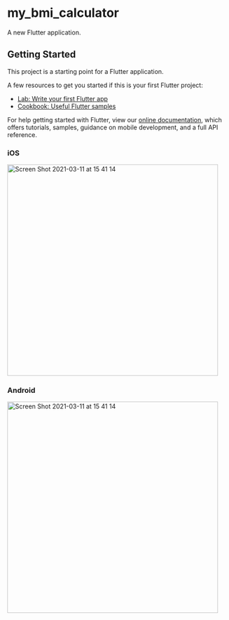 # my_bmi_calculator

A new Flutter application.

## Getting Started

This project is a starting point for a Flutter application.

A few resources to get you started if this is your first Flutter project:

- [Lab: Write your first Flutter app](https://flutter.dev/docs/get-started/codelab)
- [Cookbook: Useful Flutter samples](https://flutter.dev/docs/cookbook)

For help getting started with Flutter, view our
[online documentation](https://flutter.dev/docs), which offers tutorials,
samples, guidance on mobile development, and a full API reference.

### iOS
<img width="481" alt="Screen Shot 2021-03-11 at 15 41 14" src="https://user-images.githubusercontent.com/14138179/111025255-4703ff00-8426-11eb-9011-635dc440e9d2.png">

### Android
<img width="481" alt="Screen Shot 2021-03-11 at 15 41 14" src="https://user-images.githubusercontent.com/14138179/111025260-49feef80-8426-11eb-8e89-2424a3bf9f7e.png">

